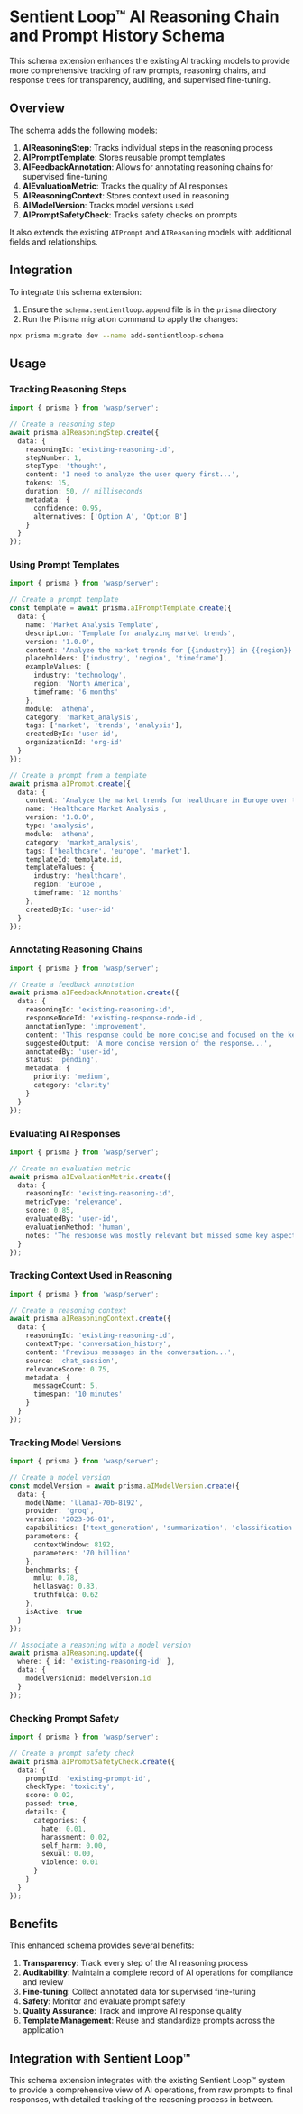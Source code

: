# Sentient Loop™ AI Reasoning Chain and Prompt History Schema

This schema extension enhances the existing AI tracking models to provide more comprehensive tracking of raw prompts, reasoning chains, and response trees for transparency, auditing, and supervised fine-tuning.

## Overview

The schema adds the following models:

1. **AIReasoningStep**: Tracks individual steps in the reasoning process
2. **AIPromptTemplate**: Stores reusable prompt templates
3. **AIFeedbackAnnotation**: Allows for annotating reasoning chains for supervised fine-tuning
4. **AIEvaluationMetric**: Tracks the quality of AI responses
5. **AIReasoningContext**: Stores context used in reasoning
6. **AIModelVersion**: Tracks model versions used
7. **AIPromptSafetyCheck**: Tracks safety checks on prompts

It also extends the existing `AIPrompt` and `AIReasoning` models with additional fields and relationships.

## Integration

To integrate this schema extension:

1. Ensure the `schema.sentientloop.append` file is in the `prisma` directory
2. Run the Prisma migration command to apply the changes:

```bash
npx prisma migrate dev --name add-sentientloop-schema
```

## Usage

### Tracking Reasoning Steps

```typescript
import { prisma } from 'wasp/server';

// Create a reasoning step
await prisma.aIReasoningStep.create({
  data: {
    reasoningId: 'existing-reasoning-id',
    stepNumber: 1,
    stepType: 'thought',
    content: 'I need to analyze the user query first...',
    tokens: 15,
    duration: 50, // milliseconds
    metadata: {
      confidence: 0.95,
      alternatives: ['Option A', 'Option B']
    }
  }
});
```

### Using Prompt Templates

```typescript
import { prisma } from 'wasp/server';

// Create a prompt template
const template = await prisma.aIPromptTemplate.create({
  data: {
    name: 'Market Analysis Template',
    description: 'Template for analyzing market trends',
    version: '1.0.0',
    content: 'Analyze the market trends for {{industry}} in {{region}} over the past {{timeframe}}.',
    placeholders: ['industry', 'region', 'timeframe'],
    exampleValues: {
      industry: 'technology',
      region: 'North America',
      timeframe: '6 months'
    },
    module: 'athena',
    category: 'market_analysis',
    tags: ['market', 'trends', 'analysis'],
    createdById: 'user-id',
    organizationId: 'org-id'
  }
});

// Create a prompt from a template
await prisma.aIPrompt.create({
  data: {
    content: 'Analyze the market trends for healthcare in Europe over the past 12 months.',
    name: 'Healthcare Market Analysis',
    version: '1.0.0',
    type: 'analysis',
    module: 'athena',
    category: 'market_analysis',
    tags: ['healthcare', 'europe', 'market'],
    templateId: template.id,
    templateValues: {
      industry: 'healthcare',
      region: 'Europe',
      timeframe: '12 months'
    },
    createdById: 'user-id'
  }
});
```

### Annotating Reasoning Chains

```typescript
import { prisma } from 'wasp/server';

// Create a feedback annotation
await prisma.aIFeedbackAnnotation.create({
  data: {
    reasoningId: 'existing-reasoning-id',
    responseNodeId: 'existing-response-node-id',
    annotationType: 'improvement',
    content: 'This response could be more concise and focused on the key points.',
    suggestedOutput: 'A more concise version of the response...',
    annotatedBy: 'user-id',
    status: 'pending',
    metadata: {
      priority: 'medium',
      category: 'clarity'
    }
  }
});
```

### Evaluating AI Responses

```typescript
import { prisma } from 'wasp/server';

// Create an evaluation metric
await prisma.aIEvaluationMetric.create({
  data: {
    reasoningId: 'existing-reasoning-id',
    metricType: 'relevance',
    score: 0.85,
    evaluatedBy: 'user-id',
    evaluationMethod: 'human',
    notes: 'The response was mostly relevant but missed some key aspects of the query.'
  }
});
```

### Tracking Context Used in Reasoning

```typescript
import { prisma } from 'wasp/server';

// Create a reasoning context
await prisma.aIReasoningContext.create({
  data: {
    reasoningId: 'existing-reasoning-id',
    contextType: 'conversation_history',
    content: 'Previous messages in the conversation...',
    source: 'chat_session',
    relevanceScore: 0.75,
    metadata: {
      messageCount: 5,
      timespan: '10 minutes'
    }
  }
});
```

### Tracking Model Versions

```typescript
import { prisma } from 'wasp/server';

// Create a model version
const modelVersion = await prisma.aIModelVersion.create({
  data: {
    modelName: 'llama3-70b-8192',
    provider: 'groq',
    version: '2023-06-01',
    capabilities: ['text_generation', 'summarization', 'classification'],
    parameters: {
      contextWindow: 8192,
      parameters: '70 billion'
    },
    benchmarks: {
      mmlu: 0.78,
      hellaswag: 0.83,
      truthfulqa: 0.62
    },
    isActive: true
  }
});

// Associate a reasoning with a model version
await prisma.aIReasoning.update({
  where: { id: 'existing-reasoning-id' },
  data: {
    modelVersionId: modelVersion.id
  }
});
```

### Checking Prompt Safety

```typescript
import { prisma } from 'wasp/server';

// Create a prompt safety check
await prisma.aIPromptSafetyCheck.create({
  data: {
    promptId: 'existing-prompt-id',
    checkType: 'toxicity',
    score: 0.02,
    passed: true,
    details: {
      categories: {
        hate: 0.01,
        harassment: 0.02,
        self_harm: 0.00,
        sexual: 0.00,
        violence: 0.01
      }
    }
  }
});
```

## Benefits

This enhanced schema provides several benefits:

1. **Transparency**: Track every step of the AI reasoning process
2. **Auditability**: Maintain a complete record of AI operations for compliance and review
3. **Fine-tuning**: Collect annotated data for supervised fine-tuning
4. **Safety**: Monitor and evaluate prompt safety
5. **Quality Assurance**: Track and improve AI response quality
6. **Template Management**: Reuse and standardize prompts across the application

## Integration with Sentient Loop™

This schema extension integrates with the existing Sentient Loop™ system to provide a comprehensive view of AI operations, from raw prompts to final responses, with detailed tracking of the reasoning process in between.
